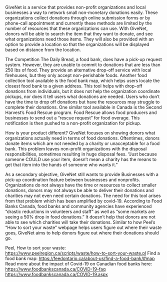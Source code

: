 GiveNet is a service that provides non-profit organizations and local businesses a way to network small non-monetary donations easily. These organizations collect donations through online submission forms or by phone-call appointment and currently these methods are limited by the number of resources that these organizations can use. With GiveNet, donors will be able to search the item that they want to donate, and see what organizations need those items. They will also be provided with an option to provide a location so that the organizations will be displayed based on distance from the location.

The Competition
The Daily Bread, a food bank, does have a pick-up request system. However, they are unable to commit to donations that are less than 250 lbs of food. They provide an alternative drop-off service with local firehouses, but they only accept non-perishable foods.
Another food collection tool available is the food bank map, which helps users locate the closest food bank to a given address. This tool helps with drop-off donations from individuals, but it does not help the organization coordinate pickups, nor does it tell users what donations are needed. Users who don’t have the time to drop off donations but have the resources may struggle to complete their donations.
One similar tool available in Canada is the Second Harvest’s Food Rescue program. Food Rescue allows food producers and businesses to send out a “rescue request” for food overage. This notification is then pushed to a non-profit organization for pickup.

How is your product different?
GiveNet focuses on showing donors what organizations actually need in terms of food donations. Oftentimes, donors donate items which are not needed by a charity or unacceptable for a food bank. This problem leaves non-profit organizations with the disposal responsibilities, sometimes resulting in huge disposal fees. “Just because someone COULD use your item, doesn’t mean a charity has the means to get that item into the hands of someone who wants it.”

As a secondary objective, GiveNet still wants to provide Businesses with a pick-up coordination feature between businesses and nonprofits.
Organizations do not always have the time or resources to collect smaller donations, donors may not always be able to deliver their donations and charities may not even need certain donations. The need for this tool arises from that problem which has been amplified by covid-19. According to Food Banks Canada, food banks and community agencies have experienced “drastic reductions in volunteers and staff” as well as “some markets are seeing a 50% drop in food donations.” It doesn’t help that donors are not able to see which charities will take their donations. Similar to how Peel’s “How to sort your waste” webpage helps users figure out where their waste goes, GiveNet aims to help donors figure out where their donations should go.

Peel, How to sort your waste:
https://www.peelregion.ca/scripts/waste/how-to-sort-your-waste.pl
Find a food bank map:
https://feedontario.ca/about-us/find-a-food-bank/#map
Read more about the impact of Covid-19 on Canadian food banks here:
https://www.foodbankscanada.ca/COVID-19-faq
https://www.foodbankscanada.ca/COVID-19.aspx
